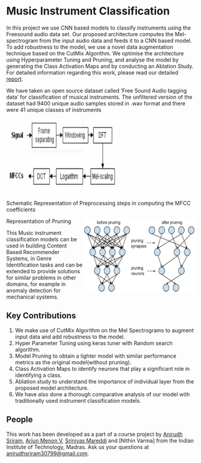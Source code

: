 # Music Instrument Classification

In this project we use CNN based models to classify instruments using the Freesound audio data set. Our proposed architecture computes the Mel-spectrogram from the input audio
data and feeds it to a CNN based model. To add robustness to the model, we use a novel data augmentation technique based on the CutMix Algorithm. We optimise the architecture using Hyperparameter Tuning and Pruning, and analyse the model by generating the Class Activation Maps and by conducting an Ablation Study. For detailed information regarding this work, please read our detailed [report](). 

We have taken an open source dataset called ‘Free Sound Audio tagging data’ for classification of musical instruments. The unfiltered version of the dataset had 9400 unique
audio samples stored in .wav format and there were 41 unique classes of instruments

<div class="image">
    <div class="pic1">
        <img src="images/MFCC.jpg" height="200" width="300"/>
        <p>Schematic Representation of Preprocessing steps in computing the MFCC coefficients</p>
    </div>
    <div class="pic2">
        <img class="middle-img" src="images/Pruning.png" height="200" width="300", style="float:right">
        <p>Representation of Pruning</p>
    </div>
</div>



This Music instrument classification models can be used in building Content Based Recommender Systems, in Genre Identification tasks and can be extended to provide solutions for
similar problems in other domains, for example in anomaly detection for mechanical systems.

## Key Contributions

1. We make use of CutMix Algorithm on the Mel Spectrograms to augment input data and add robustness to the model.
2. Hyper Parameter Tuning using keras tuner with Random search algorithm.
3. Model Pruning to obtain a lighter model with similar performance metrics as the original model(without pruning).
4. Class Activation Maps to identify neurons that play a significant role in identifying a class.
5. Ablation study to understand the importance of individual layer from the proposed model architecture. 
6. We have also done a thorough comparative analysis of our model with traditionally used instrument classification models.

## People

This work has been developed as a part of a course project  by [Anirudh Sriram](https://github.com/anirudhs123), [Arjun Menon V](https://github.com/arjunmenonv), [Srinivas Mareddi](https://github.com/srinivasmareddi) and [Nithin Varma] from the Indian Institute of Technology, Madras. Ask us your questions at [anirudhsriram30799@gmail.com](mailto:anirudhsriram30799@gmail.com).
